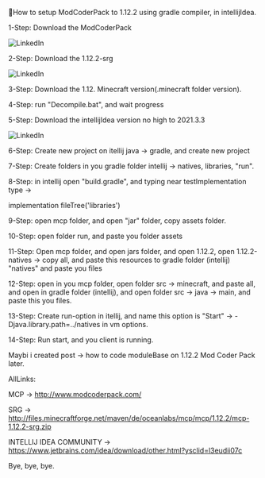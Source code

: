 🤍How to setup ModCoderPack to 1.12.2 using gradle compiler, in intellijIdea.

1-Step: Download the ModCoderPack

![LinkedIn](https://img.shields.io/badge/-mcp-090909?style=for-the-badge&logo=java&logoColor=007BB)


2-Step: Download the 1.12.2-srg


![LinkedIn](https://img.shields.io/badge/-srg-090909?style=for-the-badge&logo=java&logoColor=007BB)

3-Step: Download the 1.12. Minecraft version(.minecraft folder version).

4-Step: run "Decompile.bat", and wait progress

5-Step: Download the intellijIdea version no high to 2021.3.3

![LinkedIn](https://img.shields.io/badge/-intellij-090909?style=for-the-badge&logo=java&logoColor=007BB)

6-Step: Create new project on itellij java -> gradle, and create new project

7-Step: Create folders in you gradle folder intellij -> natives, libraries, "run".

8-Step: in intellij open "build.gradle", and typing near testImplementation type ->

 implementation fileTree('libraries')

 9-Step: open mcp folder, and open "jar" folder, copy assets folder.

10-Step: open folder run, and paste you folder assets

11-Step: Open mcp folder, and open jars folder, and open 1.12.2, open 1.12.2-natives -> copy all, and paste this resources to gradle folder (intellij) "natives" and paste you files

12-Step: open in you mcp folder, open folder src -> minecraft, and paste all, and open in gradle folder (intellij), and open folder src -> java -> main, and paste this you files.

13-Step: Create run-option in itellij, and name this option is "Start" -> -Djava.library.path=../natives in vm options.

14-Step: Run start, and you client is running.

Maybi i created post -> how to code moduleBase on 1.12.2 Mod Coder Pack later.

AllLinks:

MCP -> http://www.modcoderpack.com/

SRG -> http://files.minecraftforge.net/maven/de/oceanlabs/mcp/mcp/1.12.2/mcp-1.12.2-srg.zip

INTELLIJ IDEA COMMUNITY -> https://www.jetbrains.com/idea/download/other.html?ysclid=l3eudii07c

Bye, bye, bye.